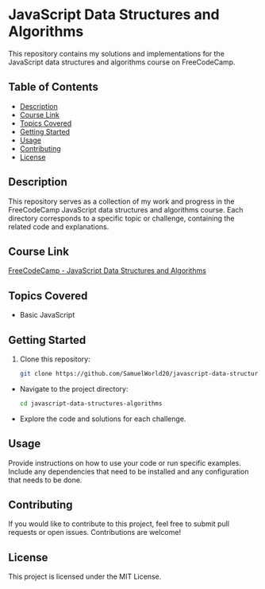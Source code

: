 # JavaScript Data Structures and Algorithms

This repository contains my solutions and implementations for the JavaScript data structures and algorithms course on FreeCodeCamp.

## Table of Contents

- [Description](#description)
- [Course Link](#course-link)
- [Topics Covered](#topics-covered)
- [Getting Started](#getting-started)
- [Usage](#usage)
- [Contributing](#contributing)
- [License](#license)

## Description

This repository serves as a collection of my work and progress in the FreeCodeCamp JavaScript data structures and algorithms course. Each directory corresponds to a specific topic or challenge, containing the related code and explanations.

## Course Link

[FreeCodeCamp - JavaScript Data Structures and Algorithms](https://www.freecodecamp.org/learn/javascript-algorithms-and-data-structures)

## Topics Covered

- Basic JavaScript

## Getting Started

1. Clone this repository:

   ```bash
   git clone https://github.com/SamuelWorld20/javascript-data-structures-algorithms.git
   ```
   
- Navigate to the project directory:
  ```bash
  cd javascript-data-structures-algorithms
  ```
- Explore the code and solutions for each challenge.

## Usage

Provide instructions on how to use your code or run specific examples. Include any dependencies that need to be installed and any configuration that needs to be done.

## Contributing

If you would like to contribute to this project, feel free to submit pull requests or open issues. Contributions are welcome!

## License

This project is licensed under the MIT License.
